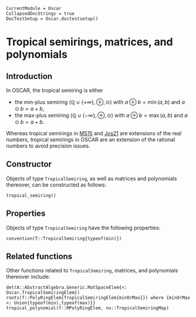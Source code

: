 ```@meta
CurrentModule = Oscar
CollapsedDocStrings = true
DocTestSetup = Oscar.doctestsetup()
```

# Tropical semirings, matrices, and polynomials

## Introduction
In OSCAR, the tropical semiring is either
- the min-plus semiring $(\mathbb{Q}\cup\{+\infty\},\oplus,\odot)$ with $a\oplus b=\min(a,b)$ and $a\odot b=a+b$,
- the max-plus semiring $(\mathbb{Q}\cup\{-\infty\},\oplus,\odot)$ with $a\oplus b=\max(a,b)$ and $a\odot b=a+b$.

Whereas tropical semirings in [MS15](@cite) and [Jos21](@cite) are extensions of the real numbers, tropical semirings in OSCAR are an extension of the rational numbers to avoid precision issues.

## Constructor
Objects of type `TropicalSemiring`, as well as matrices and polynomials thereover, can be constructed as follows:
```@docs
tropical_semiring()
```

## Properties
Objects of type `TropicalSemiring` have the following properties:
```@docs
convention(T::TropicalSemiring{typeof(min)})
```

## Related functions
Other functions related to `TropicalSemiring`, matrices, and polynomials thereover include:
```@docs
det(A::AbstractAlgebra.Generic.MatSpaceElem{<: Oscar.TropicalSemiringElem})
roots(f::PolyRingElem{TropicalSemiringElem{minOrMax}}) where {minOrMax <: Union{typeof(min),typeof(max)}}
tropical_polynomial(f::MPolyRingElem, nu::TropicalSemiringMap)
```
